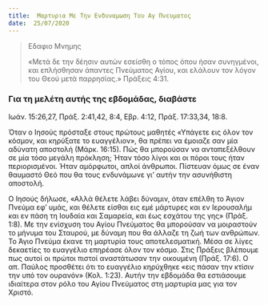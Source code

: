 ```yaml
---
title:  Μαρτυρια Με Την Ενδυναμωση Του Αγ Πνευματος
date:  25/07/2020
---
```


> <p>Εδαφιο Μνημης</p>
>  «Μετά δε την δέησιν αυτών εσείσθη ο τόπος όπου ήσαν συνηγμένοι, και επλήσθησαν άπαντες Πνεύματος Αγίου, και ελάλουν τον λόγον του Θεού μετά παρρησίας.» Πράξεις 4:31.

### Για τη μελέτη αυτής της εβδομάδας, διαβάστε
Ιωάν. 15:26,27, Πράξ. 2:41,42, 8:4, Εβρ. 4:12, Πράξ. 17:33,34, 18:8.

Όταν ο Ιησούς πρόσταξε στους πρώτους μαθητές «Υπάγετε εις όλον τον κόσμον, και κηρύξατε το ευαγγέλιον», θα πρέπει να έμοιαζε σαν μία αδύνατη αποστολή (Μάρκ. 16:15). Πώς θα μπορούσαν να ανταπεξέλθουν σε μία τόσο μεγάλη πρόκληση; Ήταν τόσο λίγοι και οι πόροι τους ήταν περιορισμένοι. Ήταν αμόρφωτοι, απλοί άνθρωποι. Πίστευαν όμως σε έναν θαυμαστό Θεό που θα τους ενδυνάμωνε γι’ αυτήν την ασυνήθιστη αποστολή.

Ο Ιησούς δήλωσε, «Αλλά θέλετε λάβει δύναμιν, όταν επέλθη το Άγιον Πνεύμα εφ’ υμάς, και θέλετε είσθαι εις εμέ μάρτυρες και εν Ιερουσαλήμ και εν πάση τη Ιουδαία και Σαμαρεία, και έως εσχάτου της γης» (Πράξ. 1:8). Με την ενίσχυση του Αγίου Πνεύματος θα μπορούσαν να μοιραστούν το μήνυμα του Σταυρού, με δύναμη που θα άλλαζε τη ζωή των ανθρώπων. Το Άγιο Πνεύμα έκανε τη μαρτυρία τους αποτελεσματική. Μέσα σε λίγες δεκαετίες το ευαγγέλιο επηρέασε όλον τον κόσμο. Στις Πράξεις βλέπουμε πως αυτοί οι πρώτοι πιστοί αναστάτωσαν την οικουμένη  (Πράξ. 17:6). Ο απ. Παύλος προσθέτει ότι το ευαγγέλιο κηρύχθηκε «εις πάσαν την κτίσιν την υπό τον ουρανόν» (Κολ. 1:23). Αυτήν την εβδομάδα θα εστιάσουμε ιδιαίτερα στον ρόλο του Αγίου Πνεύματος στη μαρτυρία μας για τον Χριστό.